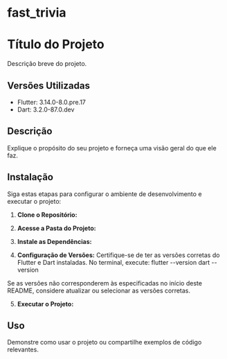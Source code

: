 # fast_trivia
# Título do Projeto

Descrição breve do projeto.

## Versões Utilizadas

- Flutter: 3.14.0-8.0.pre.17
- Dart: 3.2.0-87.0.dev

## Descrição

Explique o propósito do seu projeto e forneça uma visão geral do que ele faz.

## Instalação

Siga estas etapas para configurar o ambiente de desenvolvimento e executar o projeto:

1. **Clone o Repositório:**

2. **Acesse a Pasta do Projeto:**
 
3. **Instale as Dependências:**

4. **Configuração de Versões:**
Certifique-se de ter as versões corretas do Flutter e Dart instaladas. No terminal, execute:
flutter --version
dart --version

Se as versões não corresponderem às especificadas no início deste README, considere atualizar ou selecionar as versões corretas.

5. **Executar o Projeto:**

## Uso

Demonstre como usar o projeto ou compartilhe exemplos de código relevantes.

